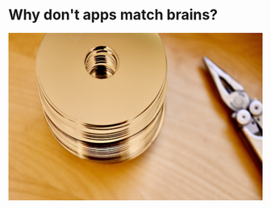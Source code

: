 # Why don't apps match brains?
![Platters](images/7059ECD6-F046-48AC-A9C1-2275FAF6002A_1_201_a.jpeg)
